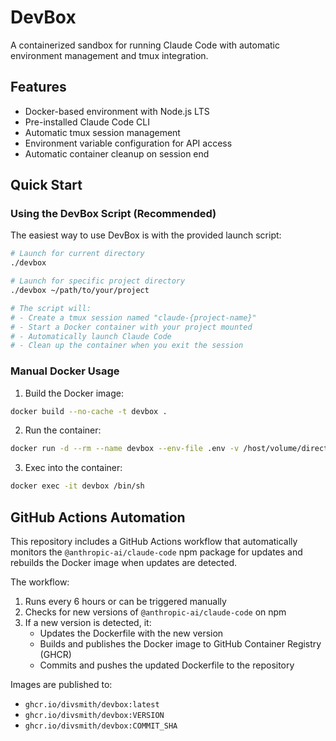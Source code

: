# DevBox

A containerized sandbox for running Claude Code with automatic environment management and tmux integration.

## Features

- Docker-based environment with Node.js LTS
- Pre-installed Claude Code CLI
- Automatic tmux session management
- Environment variable configuration for API access
- Automatic container cleanup on session end

## Quick Start

### Using the DevBox Script (Recommended)

The easiest way to use DevBox is with the provided launch script:

```bash
# Launch for current directory
./devbox

# Launch for specific project directory
./devbox ~/path/to/your/project

# The script will:
# - Create a tmux session named "claude-{project-name}"
# - Start a Docker container with your project mounted
# - Automatically launch Claude Code
# - Clean up the container when you exit the session
```

### Manual Docker Usage

1. Build the Docker image:
```bash
docker build --no-cache -t devbox .
```
2. Run the container:
```bash
docker run -d --rm --name devbox --env-file .env -v /host/volume/directory:/sandbox/project-name devbox
```
3. Exec into the container:
```bash
docker exec -it devbox /bin/sh
```

## GitHub Actions Automation

This repository includes a GitHub Actions workflow that automatically monitors the `@anthropic-ai/claude-code` npm package for updates and rebuilds the Docker image when updates are detected.

The workflow:
1. Runs every 6 hours or can be triggered manually
2. Checks for new versions of `@anthropic-ai/claude-code` on npm
3. If a new version is detected, it:
   - Updates the Dockerfile with the new version
   - Builds and publishes the Docker image to GitHub Container Registry (GHCR)
   - Commits and pushes the updated Dockerfile to the repository

Images are published to:
- `ghcr.io/divsmith/devbox:latest`
- `ghcr.io/divsmith/devbox:VERSION`
- `ghcr.io/divsmith/devbox:COMMIT_SHA`